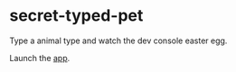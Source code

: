 # secret-typed-pet
Type a animal type and watch the dev console easter egg.

Launch the [app](https://sotoxp.github.io/secret-typed-pet/).